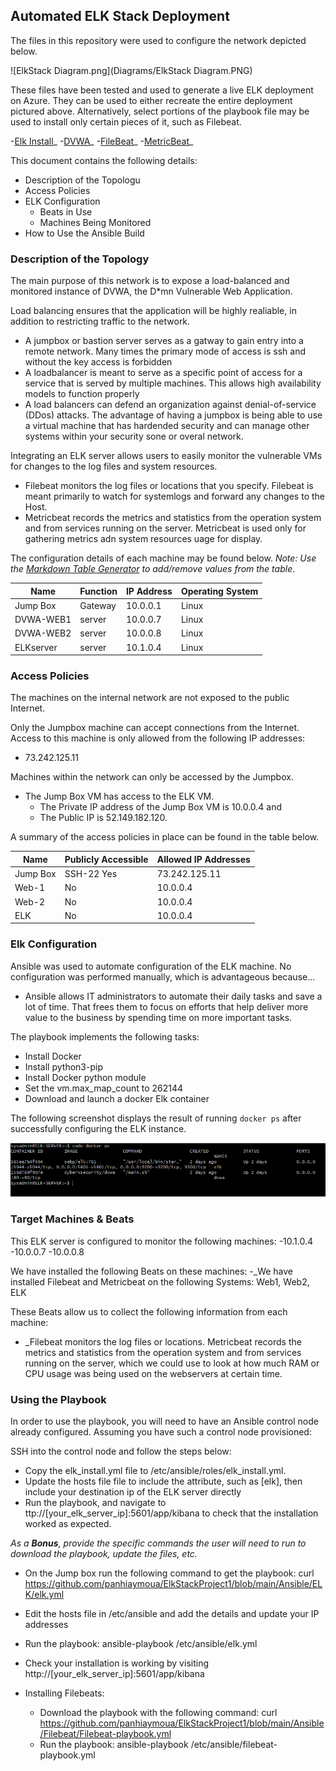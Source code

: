 ## Automated ELK Stack Deployment

The files in this repository were used to configure the network depicted below.

![ElkStack Diagram.png](Diagrams/ElkStack Diagram.PNG)

These files have been tested and used to generate a live ELK deployment on Azure. They can be used to either recreate the entire deployment pictured above. Alternatively, select portions of the playbook file may be used to install only certain pieces of it, such as Filebeat.

  -[Elk Install](https://github.com/panhiaymoua/ElkStackProject1/blob/main/Ansible/ELK/elk.yml)_
  -[DVWA](https://github.com/panhiaymoua/ElkStackProject1/blob/main/Ansible/DVWA/DVWA-playbook.yml)_
  -[FileBeat](https://github.com/panhiaymoua/ElkStackProject1/blob/main/Ansible/Filebeat/Filebeat-playbook.yml)_
  -[MetricBeat](https://github.com/panhiaymoua/ElkStackProject1/blob/main/Ansible/Metricbeat/Metricbeat-playbook.yml)_

This document contains the following details:
- Description of the Topologu
- Access Policies
- ELK Configuration
  - Beats in Use
  - Machines Being Monitored
- How to Use the Ansible Build


### Description of the Topology

The main purpose of this network is to expose a load-balanced and monitored instance of DVWA, the D*mn Vulnerable Web Application.

Load balancing ensures that the application will be highly realiable, in addition to restricting traffic to the network.
- A jumpbox or bastion server serves as a gatway to gain entry into a remote network. Many times the primary mode of access is ssh and without the key access is forbidden
- A loadbalancer is meant to serve as a specific point of access for a service that is served by multiple machines. This allows high availability models to function properly
- A load balancers can defend an organization against denial-of-service (DDos) attacks. The advantage of having a jumpbox is being able to use a virtual machine that has hardended security and can manage other systems within your security sone or overal network.

Integrating an ELK server allows users to easily monitor the vulnerable VMs for changes to the log files and system resources.
- Filebeat monitors the log files or locations that you specify. Filebeat is meant primarily to watch for systemlogs and forward any changes to the Host.
- Metricbeat records the metrics and statistics from the operation system and from services running on the server. Metricbeat is used only for gathering metrics adn system resources uage for display.

The configuration details of each machine may be found below.
_Note: Use the [Markdown Table Generator](http://www.tablesgenerator.com/markdown_tables) to add/remove values from the table_.

| Name     | Function | IP Address | Operating System |
|----------|----------|------------|------------------|
| Jump Box | Gateway  | 10.0.0.1   | Linux            |
| DVWA-WEB1| server   | 10.0.0.7   | Linux            |
| DVWA-WEB2| server   | 10.0.0.8   | Linux            |
| ELKserver| server   | 10.1.0.4   | Linux            |

### Access Policies

The machines on the internal network are not exposed to the public Internet. 

Only the Jumpbox machine can accept connections from the Internet. Access to this machine is only allowed from the following IP addresses:
- 73.242.125.11

Machines within the network can only be accessed by the Jumpbox.
- The Jump Box VM has access to the ELK VM. 
    - The Private IP address of the Jump Box VM is 10.0.0.4 and 
    - The Public IP is 52.149.182.120.

A summary of the access policies in place can be found in the table below.

| Name     | Publicly Accessible | Allowed IP Addresses |
|----------|---------------------|----------------------|
| Jump Box | SSH-22 Yes          | 73.242.125.11        |
| Web-1    | No                  | 10.0.0.4             |
| Web-2    | No                  | 10.0.0.4             |
| ELK      | No                  | 10.0.0.4

### Elk Configuration

Ansible was used to automate configuration of the ELK machine. No configuration was performed manually, which is advantageous because...
- Ansible allows IT administrators to automate their daily tasks and save a lot of time. That frees them to focus on efforts that help deliver more value to the business by spending time on more important tasks.

The playbook implements the following tasks:
- Install Docker
- Install python3-pip
- Install Docker python module
- Set the vm.max_map_count to 262144
- Download and launch a docker Elk container

The following screenshot displays the result of running `docker ps` after successfully configuring the ELK instance.

![docker-ps.PNG](Images/docker-ps.PNG)

### Target Machines & Beats
This ELK server is configured to monitor the following machines:
-10.1.0.4
-10.0.0.7
-10.0.0.8

We have installed the following Beats on these machines:
-_We have installed Filebeat and Metricbeat on the following Systems: Web1, Web2, ELK
  

These Beats allow us to collect the following information from each machine:
- _Filebeat monitors the log files or locations. Metricbeat records the metrics and statistics from the operation system and from services running on the server, which we could use to look at how much RAM or CPU usage was being used on the webservers at certain time.

### Using the Playbook
In order to use the playbook, you will need to have an Ansible control node already configured. Assuming you have such a control node provisioned: 

SSH into the control node and follow the steps below:
- Copy the elk_install.yml file to /etc/ansible/roles/elk_install.yml.
- Update the hosts file  file to include the attribute, such as [elk], then include your destination ip of the ELK server directly
- Run the playbook, and navigate to ttp://[your_elk_server_ip]:5601/app/kibana to check that the installation worked as expected.

_As a **Bonus**, provide the specific commands the user will need to run to download the playbook, update the files, etc._
- On the Jump box run the following command to get the playbook: curl https://github.com/panhiaymoua/ElkStackProject1/blob/main/Ansible/ELK/elk.yml
- Edit the hosts file in /etc/ansible and add the details and update your IP addresses
- Run the playbook: ansible-playbook /etc/ansible/elk.yml
- Check your installation is working by visiting http://[your_elk_server_ip]:5601/app/kibana

- Installing Filebeats:
  - Download the playbook with the following command: curl https://github.com/panhiaymoua/ElkStackProject1/blob/main/Ansible/Filebeat/Filebeat-playbook.yml
  - Run the playbook: ansible-playbook /etc/ansible/filebeat-playbook.yml
  
